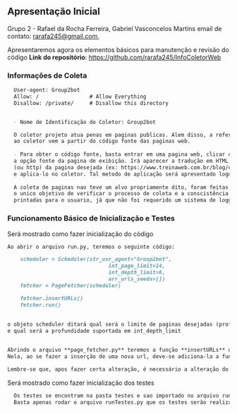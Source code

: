 ## Apresentação Inicial

Grupo 2 - Rafael da Rocha Ferreira, Gabriel Vasconcelos Martins
email de contato: rarafa245@gmail.com, 

Apresentaremos agora os elementos básicos para manutenção e revisão do código
**Link do repositório**: https://github.com/rarafa245/InfoColetorWeb

### Informações de Coleta

```markdown
  User-agent: Group2bot
  Allow: /                # Allow Everything 
  Disallow: /private/     # Disallow this directory
```

```markdown

  - Nome de Identificação do Coletor: Group2bot

  O coletor projeto atua penas em paginas publicas. Alem disso, a referencia para coletas apresentadas
  ao coletor vem a partir do código fonte das paginas web.
  
  - Para obter o código fonte, basta entrar em uma pagina web, clicar com o botão direito do mouse e selecionar
  a opção fonte da pagina de exibição. Irá aparecer a tradução em HTML da pagina desejada, basta copiar o link https
  (ou http) da pagina desejada (ex: https://www.treinaweb.com.br/blog/criando-paginas-para-repositorios-com-o-github-pages/)
  e aplica-lo no coletor. Tal metodo de aplicação será apresentado logo a baixo
  
  A coleta de paginas nao teve um alvo propriamente dito, foram feitas verias coletas de paginas diferentes e aleatorias com
  o unico objetivo de verificar o processo de coleta e a conscistência do coletor. Alem disso, tais coletas nao foram salvas, apenas
  printadas para o usuario, já que não foi requerido um sistema de logger ou armazenamento.

```


### Funcionamento Básico de Inicialização e Testes

Será mostrado como fazer inicialização do código

```markdown
Ao abrir o arquivo run.py, teremos o seguinte código:

    scheduler = Scheduler(str_usr_agent="Group2bot",
                                int_page_limit=14,
                                int_depth_limit=6,
                                arr_urls_seeds=[])
    fetcher = PageFetcher(scheduler)

    fetcher.insertURLs()
    fetcher.run()
    
    
o objeto scheduler ditará qual será o limite de paginas desejadas (profundidade 1) no argumento int_page_limit
e qual será a profundidade suportada em int_depth_limit


Abrindo o arquivo **page_fetcher.py** teremos a função **insertURLs** que é o local de agregação das urls desejadas.
Nela, ao se fazer a inserção de uma nova url, deve-se adiciona-la a funcao e adicionar a variavel no vetor **arr_urls**

Lembre-se que, apos fazer certa alteração, é necessário a alteração do objeto scheduler (codigo acima)
```

Será mostrado como fazer inicialização dos testes
```markdown
  Os testes se encontram na pasta testes e sao importado no arquivo runTestes.py
  Basta apenas rodar o arquivo runTestes.py que os testes serão realizados
```
